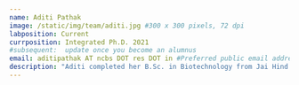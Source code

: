 ```yaml
---
name: Aditi Pathak
image: /static/img/team/aditi.jpg #300 x 300 pixels, 72 dpi
labposition: Current
currposition: Integrated Ph.D. 2021
#subsequent:  update once you become an alumnus
email: aditipathak AT ncbs DOT res DOT in #Preferred public email address
description: "Aditi completed her B.Sc. in Biotechnology from Jai Hind College, Mumbai. She is interested in computational protein modeling and cell biology and interdisciplinary research combining the two. She is co-advised by Prof Sowdhamini."
---
```

